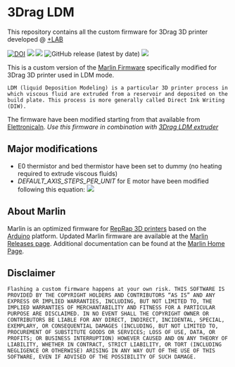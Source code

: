 # 3Drag LDM
This repository contains all the custom firmware for 3Drag 3D printer developed @ [+LAB](www.piulab.it)

[![DOI](https://zenodo.org/badge/DOI/10.5281/zenodo.4282565.svg)](https://doi.org/10.5281/zenodo.4282565)
![](https://img.shields.io/badge/Marlin-v1.0.3dev-orange?style=plastic)
![](https://img.shields.io/github/license/piuLAB-official/3Drag_LDM?color=green&style=plastic)
![GitHub release (latest by date)](https://img.shields.io/github/v/release/piuLAB-official/3Drag_LDM?style=plastic)
![](https://travis-ci.org/piuLAB-official/3Drag_LDM.svg?branch=main)

This is a custom version of the [Marlin Firmware](https://github.com/MarlinFirmware/Marlin) specifically modified for 3Drag 3D printer used in LDM mode. 

```LDM (liquid Deposition Modeling) is a particular 3D printer process in which viscous fluid are extruded from a reservoir and deposited on the build plate. This process is more generally called Direct Ink Writing (DIW).```

The firmware have been modified starting from that available from [ElettronicaIn](https://3dprint.elettronicain.it/wp-content/uploads/2016/02/Marlin_LCD_Alfa_2EXT175.zip).
_Use this firmware in combination with [3Drag LDM extruder](https://github.com/am-craft/3Drag_LDM_extruder)_

## Major modifications
- E0 thermistor and bed thermistor have been set to dummy (no heating required to extrude viscous fluids)
- _DEFAULT_AXIS_STEPS_PER_UNIT_ for E motor have been modified following this equation: ![](https://latex.codecogs.com/svg.latex?Esteps/mm=\frac{motorSteps*microsteps*gearMultiply}{8})



## About Marlin

Marlin is an optimized firmware for [RepRap 3D printers](http://reprap.org/) based on the [Arduino](https://www.arduino.cc/) platform. 
Updated Marlin firmware are available at the [Marlin Releases page](https://github.com/MarlinFirmware/Marlin/releases). Additional documentation can be found at the [Marlin Home Page](http://marlinfw.org/).


## Disclaimer

```Flashing a custom firmware happens at your own risk. THIS SOFTWARE IS PROVIDED BY THE COPYRIGHT HOLDERS AND CONTRIBUTORS “AS IS” AND ANY EXPRESS OR IMPLIED WARRANTIES, INCLUDING, BUT NOT LIMITED TO, THE IMPLIED WARRANTIES OF MERCHANTABILITY AND FITNESS FOR A PARTICULAR PURPOSE ARE DISCLAIMED. IN NO EVENT SHALL THE COPYRIGHT OWNER OR CONTRIBUTORS BE LIABLE FOR ANY DIRECT, INDIRECT, INCIDENTAL, SPECIAL, EXEMPLARY, OR CONSEQUENTIAL DAMAGES (INCLUDING, BUT NOT LIMITED TO, PROCUREMENT OF SUBSTITUTE GOODS OR SERVICES; LOSS OF USE, DATA, OR PROFITS; OR BUSINESS INTERRUPTION) HOWEVER CAUSED AND ON ANY THEORY OF LIABILITY, WHETHER IN CONTRACT, STRICT LIABILITY, OR TORT (INCLUDING NEGLIGENCE OR OTHERWISE) ARISING IN ANY WAY OUT OF THE USE OF THIS SOFTWARE, EVEN IF ADVISED OF THE POSSIBILITY OF SUCH DAMAGE.```
